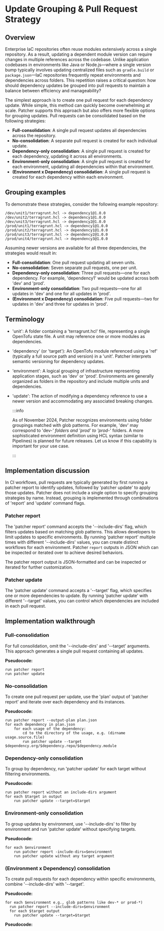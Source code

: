 # Update Grouping & Pull Request Strategy

## Overview
Enterprise IaC repositories often reuse modules extensively across a single repository. As a result, updating a dependent module version can require changes in multiple references across the codebase.  Unlike application codebases in environments like Java or Node.js—where a single version bump typically involves updating centralized files such as `gradle.build` or `package.json`—IaC repositories frequently repeat environments and dependencies across folders. This repetition raises a critical question: how should dependency updates be grouped into pull requests to maintain a balance between efficiency and manageability?

The simplest approach is to create one pull request for each dependency update. While simple, this method can quickly become overwhelming at scale. Patcher supports this approach but also offers more flexible options for grouping updates. Pull requests can be consolidated based on the following strategies:
 
- **Full-consolidation**: A single pull request updates all dependencies across the repository.
- **No-consolidation**: A separate pull request is created for each individual update.
- **Dependency-only consolidation**: A single pull request is created for each dependency, updating it across all environments.
- **Environment-only consolidation**: A single pull request is created for each environment, updating all dependencies within that environment.
- **(Environment x Dependency) consolidation**: A single pull request is created for each dependency within each environment.

## Grouping examples
To demonstrate these strategies, consider the following example repository:
```
/dev/unit1/terragrunt.hcl -> dependency1@1.0.0
/dev/unit2/terragrunt.hcl -> dependency1@1.0.0
/dev/unit3/terragrunt.hcl -> dependency2@1.0.0
/prod/unit1/terragrunt.hcl -> dependency1@1.0.0
/prod/unit2/terragrunt.hcl -> dependency1@1.0.0
/prod/unit3/terragrunt.hcl -> dependency2@1.0.0
/prod/unit4/terragrunt.hcl -> dependency3@1.0.0
```

Assuming newer versions are available for all three dependencies, the strategies would result in:
- **Full-consolidation**: One pull request updating all seven units.
- **No-consolidation**: Seven separate pull requests, one per unit.
- **Dependency-only consolidation**: Three pull requests—one for each dependency. For example, 'dependency1' would be updated across both 'dev' and 'prod'.
- **Environment-only consolidation**: Two pull requests—one for all updates in 'dev' and one for all updates in 'prod'.
- **(Environment x Dependency) consolidation**: Five pull requests—two for updates in 'dev' and three for updates in 'prod'.

## Terminology
* 'unit': A folder containing a 'terragrunt.hcl' file, representing a single OpenTofu state file. A unit may reference one or more modules as dependencies.
* 'dependency' (or 'target'): An OpenTofu module referenced using a 'ref' (typically a full source path and version) in a 'unit'. Patcher interprets semantic versioning for dependency updates.
* 'environment': A logical grouping of infrastructure representing application stages, such as 'dev' or 'prod'. Environments are generally organized as folders in the repository and include multiple units and dependencies.
* 'update': The action of modifying a dependency reference to use a newer version and accommodating any associated breaking changes.
  
    :::info
  
    As of November 2024, Patcher recognizes environments using folder groupings matched with glob patterns. For example, 'dev' may correspond to 'dev-*' folders and 'prod' to 'prod-*' folders. A more sophisticated environment definition using HCL syntax (similar to Pipelines) is planned for future releases. Let us know if this capability is important for your use case.
  
    :::

## Implementation discussion

In CI workflows, pull requests are typically generated by first running a patcher report to identify updates, followed by 'patcher update' to apply those updates. Patcher does not include a single option to specify grouping strategies by name. Instead, grouping is implemented through combinations of 'report' and 'update' command flags.

### Patcher report

The 'patcher report' command accepts the '--include-dirs' flag, which filters updates based on matching glob patterns. This allows developers to limit updates to specific environments. By running 'patcher report' multiple times with different '--include-dirs' values, you can create distinct workflows for each environment.
Patcher `report` outputs in JSON which can be inspected or iterated over to achieve desired behaviors.

The patcher report output is JSON-formatted and can be inspected or iterated for further customization.

### Patcher update

The 'patcher update' command accepts a '--target' flag, which specifies one or more dependencies to update. By running 'patcher update' with different '--target' values, you can control which dependencies are included in each pull request.

## Implementation walkthrough

### Full-consolidation
For full consolidation, omit the '--include-dirs' and '--target' arguments. This approach generates a single pull request containing all updates.

**Pseudocode:**
```
run patcher report
run patcher update
```

### No-consolidation

To create one pull request per update, use the 'plan' output of 'patcher report' and iterate over each dependency and its instances.

**Pseudocode:**
```
run patcher report --output-plan plan.json
for each dependency in plan.json
    for each usage of the dependency:
        cd to the directory of the usage, e.g. (dirname usage.source.file)
        run patcher update --target $dependency.org/$dependency.repo/$dependency.module
```

### Dependency-only consolidation
To group by dependency, run 'patcher update' for each target without filtering environments.

**Pseudocode:**
```
run patcher report without an include-dirs argument
for each $target in output 
    run patcher update --target=$target
```


### Environment-only consolidation
To group updates by environment, use '--include-dirs' to filter by environment and run 'patcher update' without specifying targets.

**Pseudocode:**
```
for each $environment
    run patcher report -include-dirs=$environment
    run patcher update without any target argument
```

### (Environment x Dependency) consolidation
To create pull requests for each dependency within specific environments, combine '--include-dirs' with '--target'.


**Pseudocode:**
```
for each $environment e.g., glob patterns like dev-* or prod-*)
  run patcher report --include-dirs=$environment
  for each $target output 
    run patcher update --target=$target
```


**Pseudocode:**
